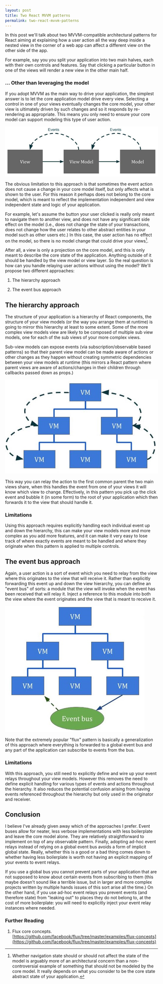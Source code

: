 ```yaml
---
layout: post
title: Two React MVVM patterns
permalink: two-react-mvvm-patterns
---
```


In this post we'll talk about two MVVM-compatible architectural patterns for React aiming at explaining how a user action all the way deep inside a nested view in the corner of a web app can affect a different view on the other side of the app.

For example, say you you split your application into two main halves, each with their own controls and features. Say that clicking a particular button in one of the views will render a new view in the other main half.

### ... Other than leveraging the model

If you adopt MVVM as the main way to drive your application, the simplest answer is to let the core application model drive every view. Selecting a control in one of your views eventually changes the core model, your other view is ultimately driven by such changes and so it responds by re-rendering as appropriate. This means you only need to ensure your core model can support modeling this type of user action.

![MVVM](assets/img/MVVM.jpg)

The obvious limitation to this approach is that sometimes the event action does not cause a change in your core model itself, but only affects what is shown to the user. For this reason it perhaps does not belong to the core model, which is meant to reflect the implementation independent and view independent state and logic of your application.

For example, let's assume the button your user clicked is really only meant to navigate them to another view, and does not have any significant side effect on the model (i.e., does not change the state of your transactions, does not change how the user relates to other abstract entities in your model such as other users etc.) In this case, the user action has no effect on the model, so there is no model change that could drive your views[^1].

After all, a view is only a projection on the core model, and this is only meant to describe the core state of the application. Anything outside of it should be handled by the view model or view layer. So the real question is how can you handle relaying user actions without using the model? We'll propose two different approaches:

1. The hierarchy approach

2. The event bus approach

[^1]: Whether navigation state should or should not affect the state of the model is arguably more of an architectural concern than a non-controversial example of something that should not be modeled by the core model. It really depends on what you consider to be the core state abstract state of your application.

## The hierarchy approach

The structure of your application is a hierarchy of React components, the structure of your view models (or the way you arrange them at runtime) is going to mirror this hierarchy at least to some extent. Some of the more complex view models view are likely to be composed of multiple sub view models, one for each of the sub views of your more complex views.

Sub-view models can expose events (via subscription/observable based patterns) so that their parent view model can be made aware of actions or other changes as they happen without creating symmetric dependencies between your view models at runtime (this mirrors a React pattern where parent views are aware of actions/changes in their children through callbacks passed down as props.)

![MVVM](assets/img/vmhierarchy.jpg)

This way you can relay the action to the first common parent the two main views share, when this handles the event from one of your views it will know which view to change. Effectively, in this pattern you pick up the click event and bubble it (in some form) to the root of your application which then forwards it to the view that should handle it.

### Limitations

Using this approach requires explicitly handling each individual event up and down the hierarchy, this can make your view models more and more complex as you add more features, and it can make it very easy to lose track of where exactly events are meant to be handled and where they originate when this pattern is applied to multiple controls.

## The event bus approach

Again, a user action is a sort of event which you need to relay from the view where this originates to the view that will receive it. Rather than explicitly forwarding this event up and down the view hierarchy, you can define an "event bus" of sorts: a module that the view will invoke when the event has been received that will relay it. Inject a reference to this module into both the view where the event originates and the view that is meant to receive it.

![MVVM](assets/img/eventbus.jpg)

Note that the extremely popular "flux" pattern is basically a generalization of this approach where everything is forwarded to a global event bus and any part of the application can subscribe to events from the bus.

### Limitations

With this approach, you still need to explicitly define and wire up your event relays throughout your view models. However this removes the need to define explicit handling for various types of events and actions throughout the hierarchy. It also reduces the potential confusion arising from having events referenced throughout the hierarchy but only used in the originator and receiver.

## Conclusion

I believe I've already given away which of the approaches I prefer. Event buses allow for neater, less verbose implementations with less boilerplate and leave the core model alone. They are relatively straightforward to implement on top of any observable pattern. Finally, adopting ad-hoc event relays instead of relying on a global event bus avoids a form of implicit global state. Really, whether this is a good or a bad thing comes down to whether having less boilerplate is worth not having an explicit mapping of your events to event relays.

If you use a global bus you cannot prevent parts of your application that are not supposed to know about certain events from subscribing to them (this maybe doesn't sound like a terrible issue, but in larger and more complex projects written by multiple hands issues of this sort arise all the time.) On the other hand, if you use ad-hoc event relays you prevent events (and therefore state) from "leaking out" to places they do not belong to, at the cost of more boilerplate: you will need to explicitly inject your event relay instances where needed.

### Further Reading

1. Flux core concepts. [https://github.com/facebook/flux/tree/master/examples/flux-concepts](https://github.com/facebook/flux/tree/master/examples/flux-concepts)
